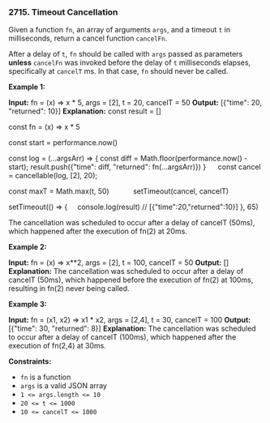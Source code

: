 ### 2715\. Timeout Cancellation

Given a function `fn`, an array of arguments `args`, and a timeout `t` in milliseconds, return a cancel function `cancelFn`.

After a delay of `t`, `fn` should be called with `args` passed as parameters **unless** `cancelFn` was invoked before the delay of `t` milliseconds elapses, specifically at `cancelT` ms. In that case, `fn` should never be called.

**Example 1:**

**Input:** fn = (x) => x \* 5, args = \[2\], t = 20, cancelT = 50
**Output:** \[{"time": 20, "returned": 10}\]
**Explanation:** 
const result = \[\]

const fn = (x) => x \* 5

const start = performance.now() 

const log = (...argsArr) => {
    const diff = Math.floor(performance.now() - start);
    result.push({"time": diff, "returned": fn(...argsArr)})
}
     
const cancel = cancellable(log, \[2\], 20);

const maxT = Math.max(t, 50)
          
setTimeout(cancel, cancelT)

setTimeout(() => {
     console.log(result) // \[{"time":20,"returned":10}\]
}, 65)

The cancellation was scheduled to occur after a delay of cancelT (50ms), which happened after the execution of fn(2) at 20ms.

**Example 2:**

**Input:** fn = (x) => x\*\*2, args = \[2\], t = 100, cancelT = 50 
**Output:** \[\]
**Explanation:** The cancellation was scheduled to occur after a delay of cancelT (50ms), which happened before the execution of fn(2) at 100ms, resulting in fn(2) never being called.

**Example 3:**

**Input:** fn = (x1, x2) => x1 \* x2, args = \[2,4\], t = 30, cancelT = 100
**Output:** \[{"time": 30, "returned": 8}\]
**Explanation:** The cancellation was scheduled to occur after a delay of cancelT (100ms), which happened after the execution of fn(2,4) at 30ms.

**Constraints:**

*   `fn` is a function
*   `args` is a valid JSON array
*   `1 <= args.length <= 10`
*   `20 <= t <= 1000`
*   `10 <= cancelT <= 1000`
